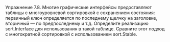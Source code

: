 Упражнение 7.8. Многие графические интерфейсы предоставляют таблицы с многоуровневой сортировкой с сохранением состояния: первичный ключ определяется по последнему щелчку на заголовке, вторичный — по предпоследнему и т.д. Опре­делите реализацию sort.Interface для использования в такой таблице. Сравните этот подход с многократной сортировкой с использованием sort.Stable.
